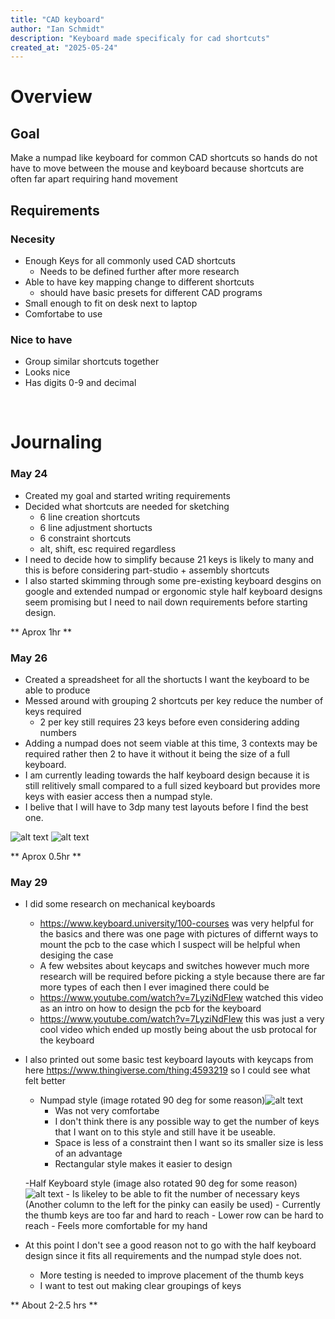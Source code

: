 ```yaml
---
title: "CAD keyboard"
author: "Ian Schmidt"
description: "Keyboard made specificaly for cad shortcuts"
created_at: "2025-05-24"
---
```


# Overview

## Goal
Make a numpad like keyboard for common CAD shortcuts so hands do not have to move between the mouse and keyboard because shortcuts are often far apart requiring hand movement

## Requirements
### Necesity
- Enough Keys for all commonly used CAD shortcuts
    - Needs to be defined further after more research
- Able to have key mapping change to different shortcuts
    - should have basic presets for different CAD programs
- Small enough to fit on desk next to laptop
- Comfortabe to use

### Nice to have
- Group similar shortcuts together
- Looks nice
- Has digits 0-9 and decimal 

<p> </p>

# Journaling

### May 24
- Created my goal and started writing requirements
- Decided what shortcuts are needed for sketching
    - 6 line creation shortcuts
    - 6 line adjustment shortucts
    - 6 constraint shortcuts
    - alt, shift, esc required regardless
- I need to decide how to simplify because 21 keys is likely to many and this is before considering part-studio + assembly shortcuts
- I also started skimming through some pre-existing keyboard desgins on google and extended numpad or ergonomic style half keyboard designs seem promising but I need to nail down requirements before starting design.

** Aprox 1hr **

### May 26
- Created a spreadsheet for all the shortucts I want the keyboard to be able to produce
- Messed around with grouping 2 shortcuts per key reduce the number of keys required
    - 2 per key still requires 23 keys before even considering adding numbers
- Adding a numpad does not seem viable at this time, 3 contexts may be required rather then 2 to have it without it being the size of a full keyboard.
- I am currently leading towards the half keyboard design because it is still relitively small compared to a full sized keyboard but provides more keys with easier access then a numpad style.
- I belive that I will have to 3dp many test layouts before I find the best one.


![alt text](image.png)
![alt text](image-1.png)

** Aprox 0.5hr **

### May 29
- I did some research on mechanical keyboards
    - https://www.keyboard.university/100-courses was very helpful for the basics and there was one page with pictures of differnt ways to mount the pcb to the case which I suspect will be helpful when desiging the case
    - A few websites about keycaps and switches however much more research will be required before picking a style because there are far more types of each then I ever imagined there could be
    - https://www.youtube.com/watch?v=7LyziNdFlew watched this video as an intro on how to design the pcb for the keyboard
    - https://www.youtube.com/watch?v=7LyziNdFlew this was just a very cool video which ended up mostly being about the usb protocal for the keyboard

- I also printed out some basic test keyboard layouts with keycaps from here https://www.thingiverse.com/thing:4593219 so I could see what felt better

    - Numpad style (image rotated 90 deg for some reason)![alt text](IMG_4117.jpeg)
        - Was not very comfortabe
        - I don't think there is any possible way to get the number of keys that I want on to this style and still have it be useable. 
        - Space is less of a constraint then I want so its smaller size is less of an advantage
        - Rectangular style makes it easier to design

    -Half Keyboard style (image also rotated 90 deg for some reason)![alt text](IMG_4116.jpeg)
        - Is likeley to be able to fit the number of necessary keys (Another column to the left for the pinky can easily be used)
        - Currently the thumb keys are too far and hard to reach
        - Lower row can be hard to reach
        - Feels more comfortable for my hand

- At this point I don't see a good reason not to go with the half keyboard design since it fits all requirements and the numpad style does not.
    - More testing is needed to improve placement of the thumb keys
    - I want to test out making clear groupings of keys

** About 2-2.5 hrs **